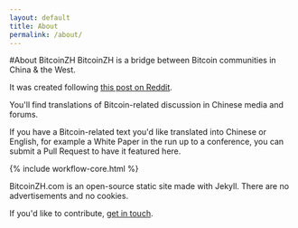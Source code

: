 ```yaml
---
layout: default
title: About
permalink: /about/
---
```

#About BitcoinZH
BitcoinZH is a bridge between Bitcoin communities in China & the West.

It was created following [this post on Reddit][Reddit post discussing Chinese Bitcoin translations].

You'll find translations of Bitcoin-related discussion in Chinese media and forums.

If you have a Bitcoin-related text you'd like translated into Chinese or English, for example a White Paper in the run up to a conference, you can submit a Pull Request to have it featured here.

{% include workflow-core.html %}

BitcoinZH.com is an open-source static site made with Jekyll. There are no advertisements and no cookies.

If you'd like to contribute, [get in touch][BitcoinZH Email].

[Reddit post discussing Chinese Bitcoin translations]: https://www.reddit.com/r/Bitcoin/comments/408irl/chinese_btc_forum_posts_on_currently_debated/
[BitcoinZH Email]: mailto:info@bitcoinzh.com
